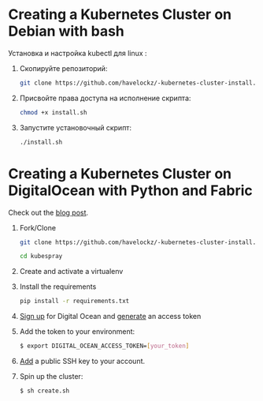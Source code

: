 # Creating a Kubernetes Cluster on Debian with bash
Установка и настройка kubectl для linux :


1) Скопируйте репозиторий:

    ```sh
    git clone https://github.com/havelockz/-kubernetes-cluster-install.git
    ```


2) Присвойте права доступа на исполнение скрипта:

    ```sh
    chmod +x install.sh
    ```


3) Запустите установочный скрипт:

    ```sh
    ./install.sh
    ```
# Creating a Kubernetes Cluster on DigitalOcean with Python and Fabric


Check out the [blog post](https://testdriven.io/creating-a-kubernetes-cluster-on-digitalocean).

1. Fork/Clone

    ```sh
    git clone https://github.com/havelockz/-kubernetes-cluster-install.git
    ```
    
    ```sh
    cd kubespray
    ```

2. Create and activate a virtualenv

3. Install the requirements

    ```sh
    pip install -r requirements.txt
    ```

4. [Sign up](https://m.do.co/c/d8f211a4b4c2) for Digital Ocean and [generate](https://www.digitalocean.com/docs/apis-clis/api/) an access token

5. Add the token to your environment:

    ```sh
    $ export DIGITAL_OCEAN_ACCESS_TOKEN=[your_token]
    ```

5. [Add](https://www.digitalocean.com/docs/droplets/how-to/add-ssh-keys/to-account/) a public SSH key to your account.

6. Spin up the cluster:

    ```sh
    $ sh create.sh
    ```

